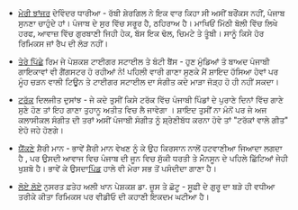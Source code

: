 - [ਮੇਰੀ ਝਾਂਜਰ](http://www.youtube.com/watch?v=LqJZMuyg0y8) ਦੇਵਿੰਦਰ ਧਾਰੀਆ - ਰੱਬੀ ਸ਼ੇਰਗਿਲ ਨੇ ਇਕ ਵਾਰ ਕਿਹਾ ਸੀ ਅਸੀਂ ਬਰੌਂਕਸ ਨਹੀਂ, ਪੰਜਾਬ ਸੁਨਣਾ ਚਾਹੁੰਦੇ ਹਾਂ। ਪੰਜਾਬ ਦੇ ਸੁਰ ਵਿੱਚ ਸਰੂਰ ਹੈ, ਠਹਿਰਾਅ ਹੈ। ਮਾਖਿਓਂ ਮਿੱਠੀ ਬੋਲੀ ਵਿੱਚ ਲਿਖੇ ਹਰਫ, ਆਵਾਜ਼ ਵਿੱਚ ਗੁਰਬਾਣੀ ਜਿਹੀ ਹੇਕ, ਬੱਸ ਇਕ ਢੋਲ, ਚਿਮਟੇ ਤੇ ਤੂੰਬੀ। ਸਾਨੂੰ ਕਿਸੇ ਹੋਰ ਰਿਮਿਕਸ ਜਾਂ ਰੈਪ ਦੀ ਲੋੜ ਨਹੀਂ। 

- [ਤੇਰੇ ਪਿੱਛੇ](http://www.youtube.com/watch?v=2AnLdTD0zEg) ਰਿਮ ਜੇ ਪੇਸ਼ਕਸ਼ ਟਾਈਗਰ ਸਟਾਈਲ ਤੇ ਬੰਟੀ ਬੈਂਸ - ਹੁਣ ਮੁੰਡਿਆਂ ਤੋ ਬਾਅਦ ਪੰਜਾਬੀ ਗਾਇਕਾਵਾਂ ਵੀ ਗੈਂਗਸਟਰ ਹੋ ਰਹੀਆਂ ਨੇ! ਪਹਿਲੀ ਵਾਰੀ ਗਾਣਾ ਸੁਣਕੇ ਮੈਂ ਸ਼ਾਇਦ ਹੱਸਿਆ ਹੋਵਾਂ ਪਰ ਮੂੰਹ ਚੜਨ ਵਾਲੀ ਟਿਊਨ ਤੇ ਟਾਈਗਰ ਸਟਾਈਲ ਦਾ ਸੰਗੀਤ ਕਦੇ ਮਾੜਾ ਜੋੜ੍ਹ ਹੋ ਹੀ ਨਹੀਂ ਸਕਦਾ।


- [ਟਰੱਕ](http://www.youtube.com/watch?v=jKjSfqW9rTQ) ਦਿਲਜੀਤ ਦੁਸਾਂਝ - ਜੇ ਕਦੇ ਤੁਸੀਂ ਕਿਸੇ ਟਰੱਕ ਵਿੱਚ ਪੰਜਾਬੀ ਪਿੰਡਾਂ ਦੇ ਪੁਰਾਣੇ ਦਿਨਾਂ ਵਿੱਚ ਗਾਣੇ ਸੁਣੇ ਹੋਣ ਤਾਂ ਇਹ ਗਾਣਾ ਤੁਹਾਨੂ ਅਤੀਤ ਵਿਚ ਲੈ ਜਾਵੇਗਾ । ਸ਼ਾਇਦ ਤੁਸੀਂਂ ਨਾ ਮੰਨੋਂ ਪਰ ਜੇ ਅਜ ਕਲਾਸੀਕਲ ਸੰਗੀਤ ਦੀ ਤਰਾਂ ਅਸੀਂ ਪੰਜਾਬੀ ਸੰਗੀਤ ਨੂੰ ਸ਼੍ਰੇਣੀਬੱਧ ਕਰਨਾ ਹੋਵੇ ਤਾਂ "ਟਰੱਕਾਂ ਵਾਲੇ ਗੀਤ" ਏਹੋ ਜਹੇ ਹੋਣਗੇ। 

- [ਯੈਂਕਣੇ](http://www.youtube.com/watch?v=eSoR6EFTzXw) ਸ਼ੈਰੀ ਮਾਨ - ਭਾਵੇਂ ਸ਼ੈਰੀ ਮਾਨ ਵੇਖਣ  ਨੂੰ ਕੇ ਉਹ ਕਿਰਸਾਨ ਨਾਲੋਂ ਹਟਵਾਣੀਆ  ਜਿਆਦਾ ਲਗਦਾ ਹੈ , ਪਰ ਉਸਦੀ ਆਵਾਜ ਵਿਚ ਪੰਜਾਬ ਦੀ ਜੂਨ ਵਿਚ ਸੁੱਕੀ ਧਰਤੀ ਤੇ ਮੋੰਨਸੂਨ ਦੇ ਪਹਿਲੇ ਛਿੱਟਿਆਂ ਜੇਹੀ ਖੁਸ਼ਬੋ ਹੈ। ਭਾਵੇਂ ਕੇ ਉਸਦਾ[ਪਿੰਡ](http://www.youtube.com/watch?v=ZStrnXtQpnM) ਹਾਲੇ ਵੀ ਮੇਰਾ ਸਭ ਤੋਂ ਪਸੰਦੀਦਾ ਗਾਣਾ ਹੈ।  

- [ਲੋਏ ਲੋਏ](http://www.youtube.com/watch?v=Jv_4aD_024k) ਨੁਸਰਤ ਫ਼ਤੇਹ ਅਲੀ ਖਾਨ ਪੇਸ਼ਕਸ਼ ਡਾ. ਜ਼ੂਸ ਤੇ ਛੋਟੂ - ਸੂਫ਼ੀ ਦੇ ਗੁਰੂ ਦਾ ਬੜੇ ਹੀ ਵਧੀਆ  ਤਰੀਕੇ ਕੀਤਾ ਰਿਮਿਕਸ ਪਰ ਵੀਡੀਓ ਦੀ ਕਹਾਣੀ ਇਕਦਮ ਘਟੀਆ ਹੈ।